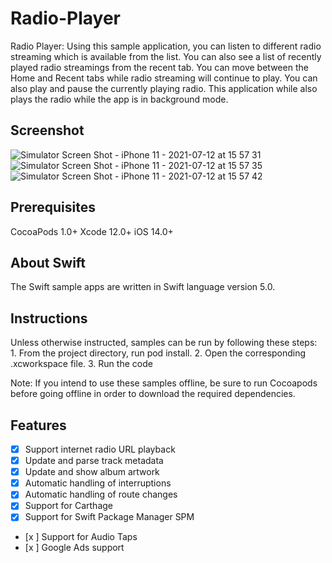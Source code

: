 # Radio-Player
Radio Player: Using this sample application, you can listen to different radio streaming which is available from the list. You can also see a list of recently played radio streamings from the recent tab. You can move between the Home and Recent tabs while radio streaming will continue to play. You can also play and pause the currently playing radio. This application while also plays the radio while the app is in background mode.

## Screenshot
![Simulator Screen Shot - iPhone 11 - 2021-07-12 at 15 57 31](https://user-images.githubusercontent.com/40895111/125273067-2b542b00-e32a-11eb-95e2-b5137096174c.png)
![Simulator Screen Shot - iPhone 11 - 2021-07-12 at 15 57 35](https://user-images.githubusercontent.com/40895111/125273074-2db68500-e32a-11eb-92d0-1d8c9dcbe623.png)
![Simulator Screen Shot - iPhone 11 - 2021-07-12 at 15 57 42](https://user-images.githubusercontent.com/40895111/125273085-3018df00-e32a-11eb-9f02-69ca43fdf17b.png)

## Prerequisites
CocoaPods 1.0+
Xcode 12.0+
iOS 14.0+

## About Swift
The Swift sample apps are written in Swift language version 5.0.

## Instructions
Unless otherwise instructed, samples can be run by following these steps:
    1. From the project directory, run pod install.
    2. Open the corresponding .xcworkspace file.
    3. Run the code

Note: If you intend to use these samples offline, be sure to run Cocoapods before going offline in order to download the required dependencies.

## Features
- [x] Support internet radio URL playback
- [x] Update and parse track metadata
- [x] Update and show album artwork 
- [x] Automatic handling of interruptions
- [x] Automatic handling of route changes
- [x] Support for Carthage
- [x] Support for Swift Package Manager SPM
- [x ] Support for Audio Taps
- [x ] Google Ads support

